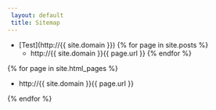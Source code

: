 ```yaml
---
 layout: default
 title: Sitemap
---
```

 - [Test](http://{{ site.domain }})
{% for page in site.posts %}
    - http://{{ site.domain }}{{ page.url }}
{% endfor %}

{% for page in site.html_pages %}

 - http://{{ site.domain }}{{ page.url }}

{% endfor %}